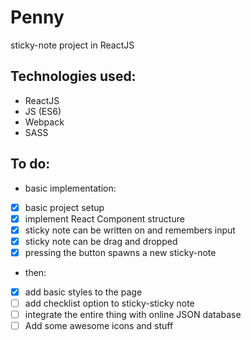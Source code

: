 # Penny
sticky-note project in ReactJS

## Technologies used:
* ReactJS
* JS (ES6)
* Webpack
* SASS


## To do:
* basic implementation:
- [x] basic project setup
- [x] implement React Component structure
- [x] sticky note can be written on and remembers input
- [x] sticky note can be drag and dropped
- [x] pressing the button spawns a new sticky-note

* then:
- [x] add basic styles to the page
- [ ] add checklist option to sticky-sticky note
- [ ] integrate the entire thing with online JSON database
- [ ] Add some awesome icons and stuff
